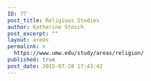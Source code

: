 ```yaml
---
ID: 77
post_title: Religious Studies
author: Katherine Stosch
post_excerpt: ""
layout: areas
permalink: >
  https://www.umw.edu/study/areas/religion/
published: true
post_date: 2015-07-28 17:43:42
---
```


<!-- Types Custom Fields: -->

<!-- End Types Custom Fields -->